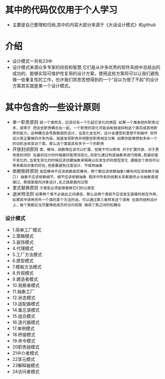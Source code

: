 # 其中的代码仅仅用于个人学习
- 主要是自己整理和归纳,其中的内容大部分来源于《大话设计模式》和github
# 介绍
- 设计模式一共有23中
- 设计模式来源众多专家的经验和智慧,它们是从许多优秀的软件系统中总结出的成功的、能够实现可维护性复用的设计方案，使用这些方案将可以让我们避免做一些重复性的工作，也许我们冥思苦想得到的一个“自以为很了不起”的设计方案其实就是某一个设计模式。
# 其中包含的一些设计原则
- 单一职责原则
`
就一个类而言，应该仅有一个引起它变化的原因
如果一个类承担的职责过多，就等于 把这些职责耦合在一起，一个职责的变化可能会削弱或抑制这个类完成其他职责的能力。这种耦合会导致脆弱的设计，当变化发生时，设计会遭受到意想不到破坏
软件设计真正要做的许多内容，就是发现职责并吧那些职责相互分离
如果你能够想到多余一个的动机去改变这个类，那么这个类就具有多于一个的职责
`
- 开放封闭原则
`
类、模块、函数等应该可以扩展、但是不可以修改
对于扩展开放，对于更改是封闭的
在最初设计的时候最好能预测变化,将变化通过构造抽象来进行隔离,若最初是不变化的,当发生变化的时候应该创建抽象来隔离以后发生的同类型变化
遵循这个原则可以带来面向对象的好处,但是要避免过度设计、不成熟抽象
`
- 依赖倒转原则
`
高层模块不应该依赖底层模块，两个都应该依赖抽象(模块间应该依赖于接口)
抽象不应该依赖细节，细节应该依赖抽象
程序中所有的依赖关系都是终止与抽象类或接口，那就是面向对象设计,反之就是面向过程
`
- 里式替换原则
`
子类型必须能够替换它们的父类型
`
- 迪米特法则
`
如果两个类不必彼此之间通信，那么这两个类就不应该发生直接的相互作用，如果其中调用另外一个类的某个方法的话，可以通过第三者转发这个调用
在类的结构设计上，每个类都应当尽量降低成员的访问权限
强调了类之间的松耦合
`
### 设计模式
- 1.简单工厂模式
- 2.策略模式
- 3.装饰模式
- 4.代理模式
- 5.工厂方法模式
- 6.原型模式
- 7.模板方法模式
- 8.外观模式
- 9.建造者模式
- 10.观察者模式
- 11.抽象工厂
- 12.状态模式
- 13.适配器模式
- 14.备忘录模式
- 15.组合模式
- 16.迭代器模式
- 17.单例模式
- 18.桥接模式
- 19.命令模式
- 20职责链模式
- 21中介者模式
- 22享元模式
- 23解释器模式
- 24访问者模式

